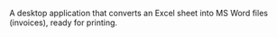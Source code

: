 A desktop application that converts an Excel sheet into MS Word files (invoices), ready for printing.
